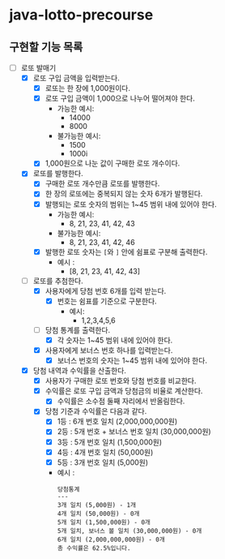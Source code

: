 # java-lotto-precourse

## 구현할 기능 목록

- [ ] 로또 발매기
  - [X] 로또 구입 금액을 입력받는다.
    - [X] 로또는 한 장에 1,000원이다.
    - [X] 로또 구입 금액이 1,000으로 나누어 떨어져야 한다.
      - 가능한 예시:
        - 14000
        - 8000
      - 불가능한 예시:
        - 1500
        - 1000i
    - [X] 1,000원으로 나눈 값이 구매한 로또 개수이다.
  - [X] 로또를 발행한다.
    - [X] 구매한 로또 개수만큼 로또를 발행한다.
    - [X] 한 장의 로또에는 중복되지 않는 숫자 6개가 발행된다.
    - [X] 발행되는 로또 숫자의 범위는 1~45 범위 내에 있어야 한다.
      - 가능한 예시:
        - 8, 21, 23, 41, 42, 43
      - 불가능한 예시:
        - 8, 21, 23, 41, 42, 46
    - [X] 발행한 로또 숫자는 `[`와 `]` 안에 쉼표로 구분해 출력한다.
      - 예시 :
        - \[8, 21, 23, 41, 42, 43\]
  - [ ] 로또를 추첨한다.
    - [X] 사용자에게 당첨 번호 6개를 입력 받는다.
      - [X] 번호는 쉼표를 기준으로 구분한다.
        - 예시:
          - 1,2,3,4,5,6
    - [ ] 당첨 통계를 출력한다.
      - [X] 각 숫자는 1~45 범위 내에 있어야 한다. 
    - [X] 사용자에게 보너스 번호 하나를 입력받는다.
      - [X] 보너스 번호의 숫자는 1~45 범위 내에 있어야 한다.
  - [X] 당첨 내역과 수익률을 산출한다.
    - [X] 사용자가 구매한 로또 번호와 당첨 번호를 비교한다.
    - [X] 수익률은 로또 구입 금액과 당첨금의 비율로 계산한다.
      - [X] 수익률은 소수점 둘째 자리에서 반올림한다.
    - [X] 당첨 기준과 수익률은 다음과 같다.
      - [X] 1등 : 6개 번호 일치 (2,000,000,000원)
      - [X] 2등 : 5개 번호 + 보너스 번호 일치 (30,000,000원)
      - [X] 3등 : 5개 번호 일치 (1,500,000원)
      - [X] 4등 : 4개 번호 일치 (50,000원)
      - [X] 5등 : 3개 번호 일치 (5,000원)
      - 예시 : 
        ```
        당첨통계
        ---
        3개 일치 (5,000원) - 1개
        4개 일치 (50,000원) - 0개
        5개 일치 (1,500,000원) - 0개
        5개 일치, 보너스 볼 일치 (30,000,000원) - 0개
        6개 일치 (2,000,000,000원) - 0개
        총 수익률은 62.5%입니다.
        ```
